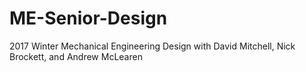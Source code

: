 # ME-Senior-Design
2017 Winter Mechanical Engineering Design with David Mitchell, Nick Brockett, and Andrew McLearen
